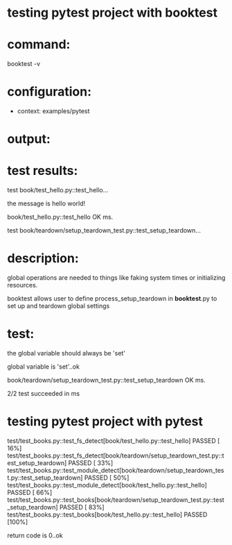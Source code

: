 # testing pytest project with booktest


# command:

booktest -v

# configuration:

 * context: examples/pytest

# output:


# test results:

test book/test_hello.py::test_hello...

  the message is hello world!

book/test_hello.py::test_hello OK <number> ms.

test book/teardown/setup_teardown_test.py::test_setup_teardown...

  # description:
  
  global operations are needed to things like faking system times
  or initializing resources. 
  
  booktest allows user to define process_setup_teardown in __booktest__.py
  to set up and teardown global settings
  
  # test:
  
  the global variable should always be 'set'
  
  global variable is 'set'..ok

book/teardown/setup_teardown_test.py::test_setup_teardown OK <number> ms.


2/2 test succeeded in <number> ms



# testing pytest project with pytest

test/test_books.py::test_fs_detect[book/test_hello.py::test_hello] PASSED [ 16%]
test/test_books.py::test_fs_detect[book/teardown/setup_teardown_test.py::test_setup_teardown] PASSED [ 33%]
test/test_books.py::test_module_detect[book/teardown/setup_teardown_test.py::test_setup_teardown] PASSED [ 50%]
test/test_books.py::test_module_detect[book/test_hello.py::test_hello] PASSED [ 66%]
test/test_books.py::test_books[book/teardown/setup_teardown_test.py::test_setup_teardown] PASSED [ 83%]
test/test_books.py::test_books[book/test_hello.py::test_hello] PASSED    [100%]

return code is 0..ok
